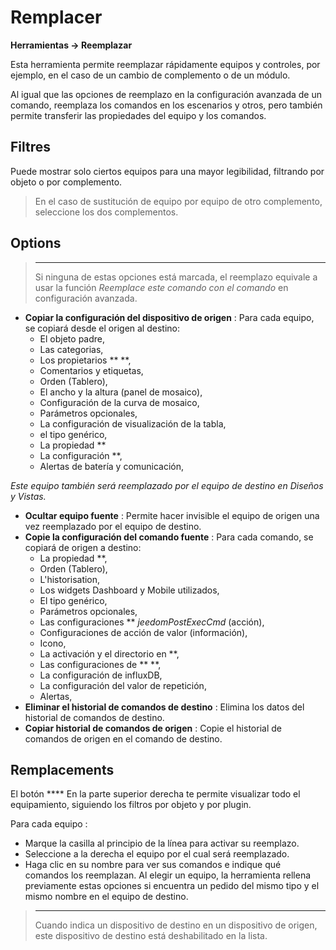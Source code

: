  # Remplacer
**Herramientas → Reemplazar**

Esta herramienta permite reemplazar rápidamente equipos y controles, por ejemplo, en el caso de un cambio de complemento o de un módulo.

Al igual que las opciones de reemplazo en la configuración avanzada de un comando, reemplaza los comandos en los escenarios y otros, pero también permite transferir las propiedades del equipo y los comandos.

## Filtres

Puede mostrar solo ciertos equipos para una mayor legibilidad, filtrando por objeto o por complemento.

> En el caso de sustitución de equipo por equipo de otro complemento, seleccione los dos complementos.

## Options

> ****
>
> Si ninguna de estas opciones está marcada, el reemplazo equivale a usar la función *Reemplace este comando con el comando* en configuración avanzada.

- **Copiar la configuración del dispositivo de origen** :
Para cada equipo, se copiará desde el origen al destino:
	* El objeto padre,
	* Las categorias,
	* Los propietarios **  **,
	* Comentarios y etiquetas,
	* Orden (Tablero),
	* El ancho y la altura (panel de mosaico),
	* Configuración de la curva de mosaico,
	* Parámetros opcionales,
	* La configuración de visualización de la tabla,
	* el tipo genérico,
	* La propiedad **
	* La configuración **,
	* Alertas de batería y comunicación,


*Este equipo también será reemplazado por el equipo de destino en Diseños y Vistas.*

- **Ocultar equipo fuente** : Permite hacer invisible el equipo de origen una vez reemplazado por el equipo de destino.
- **Copie la configuración del comando fuente** :
Para cada comando, se copiará de origen a destino:
	* La propiedad **,
	* Orden (Tablero),
	* L'historisation,
	* Los widgets Dashboard y Mobile utilizados,
	* El tipo genérico,
	* Parámetros opcionales,
	* Las configuraciones **  *jeedomPostExecCmd* (acción),
	* Configuraciones de acción de valor (información),
	* Icono,
	* La activación y el directorio en **,
	* Las configuraciones de **  **,
	* La configuración de influxDB,
	* La configuración del valor de repetición,
	* Alertas,
- **Eliminar el historial de comandos de destino** : Elimina los datos del historial de comandos de destino.
- **Copiar historial de comandos de origen** : Copie el historial de comandos de origen en el comando de destino.



## Remplacements

El botón **** En la parte superior derecha te permite visualizar todo el equipamiento, siguiendo los filtros por objeto y por plugin.

Para cada equipo :

- Marque la casilla al principio de la línea para activar su reemplazo.
- Seleccione a la derecha el equipo por el cual será reemplazado.
- Haga clic en su nombre para ver sus comandos e indique qué comandos los reemplazan. Al elegir un equipo, la herramienta rellena previamente estas opciones si encuentra un pedido del mismo tipo y el mismo nombre en el equipo de destino.


> ****
>
> Cuando indica un dispositivo de destino en un dispositivo de origen, este dispositivo de destino está deshabilitado en la lista.
